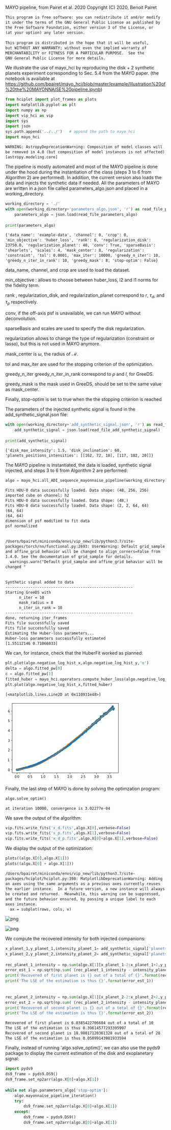  MAYO pipeline, from Pairet et al. 2020
    Copyright (C) 2020, Benoit Pairet

    This program is free software: you can redistribute it and/or modify
    it under the terms of the GNU General Public License as published by
    the Free Software Foundation, either version 3 of the License, or
    (at your option) any later version.

    This program is distributed in the hope that it will be useful,
    but WITHOUT ANY WARRANTY; without even the implied warranty of
    MERCHANTABILITY or FITNESS FOR A PARTICULAR PURPOSE.  See the
    GNU General Public License for more details.



We illustrate the use of mayo_hci by reproducing the disk + 2 synthetic planets experiment corresponding to Sec. 5.4 from the MAYO paper. (the notebook is available at https://github.com/bpairet/mayo_hci/blob/master/example/Illustration%20of%20the%20MAYONNAISE%20pipeline.ipynb)


```python
from hciplot import plot_frames as plots
import matplotlib.pyplot as plt
import numpy as np
import vip_hci as vip
import sys
import json
sys.path.append('../../')   # append the path to mayo_hci
import mayo_hci
```

    WARNING: AstropyDeprecationWarning: Composition of model classes will be removed in 4.0 (but composition of model instances is not affected) [astropy.modeling.core]


The pipeline is mostly automated and most of the MAYO pipeline is done under the hood during the instantiation of the class (steps 3 to 6 from Algorithm 2) are performed). In addition, the current version also loads the data and injects the synthetic data if needed. All the parameters of MAYO are written in a json file called parameters_algo.json and placed in a working_directory.


```python
working_directory = './'
with open(working_directory+'parameters_algo.json', 'r') as read_file_parameters_algo:
    parameters_algo = json.load(read_file_parameters_algo)

print(parameters_algo)
```

    {'data_name': 'example-data', 'channel': 0, 'crop': 0, 'min_objective': 'huber_loss', 'rank': 6, 'regularization_disk': 23750.0, 'regularization_planet': 40, 'conv': True, 'sparseBasis': 'shearlets', 'scales': 4, 'mask_center': 8, 'regularization': 'constraint', 'tol': 0.0001, 'max_iter': 10000, 'greedy_n_iter': 10, 'greedy_n_iter_in_rank': 10, 'greedy_mask': 8, 'stop-optim': False}


data_name, channel, and crop are used to load the dataset.

min_objective : allows to choose between huber_loss, l2 and l1 norms for the fidelity term.

rank , regularization_disk, and regularization_planet correspond to $r$, $\tau_d$, and $\tau_p$ respectively.

conv, if the off-axis psf is unavailable, we can run MAYO without deconvolution.

sparseBasis and scales are used to specify the disk regularization.

regularization allows to change the type of regularization (constraint or lasso), but this is not used in MAYO anymore.

mask_center is $\omega$, the radius of $\mathcal M$.

tol and max_iter are used for the stopping criterion of the optimization.

greedy_n_iter greedy_n_iter_in_rank correspond to $\rho$ and $l$, for GreeDS.

greedy_mask is the mask used in GreeDS, should be set to the same value as mask_center.

Finally, stop-optim is set to true when the the stopping criterion is reached

The parameters of the injected synthetic signal is found in the add_synthetic_signal.json file: 


```python
with open(working_directory+'add_synthetic_signal.json', 'r') as read_file_add_synthetic_signal:
    add_synthetic_signal = json.load(read_file_add_synthetic_signal)

print(add_synthetic_signal)

```

    {'disk_max_intensity': 1.5, 'disk_inclination': 60, 'planets_positions_intensities': [[162, 72, 10], [117, 182, 20]]}


The MAYO pipeline is instantiated, the data is loaded, synthetic signal injected, and steps 3 to 6 from Algorithm 2 are performed:


```python
algo = mayo_hci.all_ADI_sequence_mayonnaise_pipeline(working_directory) 
```

    Fits HDU-0 data successfully loaded. Data shape: (48, 256, 256)
    imported cube on channel: h2
    Fits HDU-0 data successfully loaded. Data shape: (48,)
    Fits HDU-0 data successfully loaded. Data shape: (2, 2, 64, 64)
    (64, 64)
    (64, 64)
    dimension of psf modified to fit data
    psf normalized


    /Users/bpairet/miniconda/envs/vip_new/lib/python3.7/site-packages/torch/nn/functional.py:2693: UserWarning: Default grid_sample and affine_grid behavior will be changed to align_corners=False from 1.4.0. See the documentation of grid_sample for details.
      warnings.warn("Default grid_sample and affine_grid behavior will be changed "


    Synthetic signal added to data
    --------------------------------------------------------
    Starting GreeDS with 
          n_iter = 10
          mask_radius = 8
          n_iter_in_rank = 10
    --------------------------------------------------------
    done, returning iter_frames
    Fits file successfully saved
    Fits file successfully saved
    Estimating the Huber-loss parameters...
    Huber-loss parameters successfully estimated
    [1.55112146 0.71066033]


We can, for instance, check that the HuberFit worked as planned:


```python
plt.plot(algo.negative_log_hist_x,algo.negative_log_hist_y,'o')
delta = algo.fitted_pw[0]
c = algo.fitted_pw[1]
fitted_huber = mayo_hci.operators.compute_huber_loss(algo.negative_log_hist_x,delta,c)
plt.plot(algo.negative_log_hist_x,fitted_huber)

```




    [<matplotlib.lines.Line2D at 0x110931e48>]




![png](https://raw.githubusercontent.com/bpairet/mayo_hci/master/example/output_10_1.png?token=ADAYZH7CK63JCFB2YWYLL5K7E2YCK)


Finally, the last step of MAYO is done by solving the optimzation program:


```python
algo.solve_optim()
```

    at iteration 10000, convergence is 3.02277e-04


We save the output of the algorithm:


```python
vip.fits.write_fits('x_d.fits',algo.X[0],verbose=False)
vip.fits.write_fits('x_p.fits',algo.X[1],verbose=False)
vip.fits.write_fits('x_d_p.fits',algo.X[0]+algo.X[1],verbose=False)
```

We display the output of the optimization:


```python
plots((algo.X[0],algo.X[1]))
plots((algo.X[0] + algo.X[1]))
```

    /Users/bpairet/miniconda/envs/vip_new/lib/python3.7/site-packages/hciplot/hciplot.py:398: MatplotlibDeprecationWarning: Adding an axes using the same arguments as a previous axes currently reuses the earlier instance.  In a future version, a new instance will always be created and returned.  Meanwhile, this warning can be suppressed, and the future behavior ensured, by passing a unique label to each axes instance.
      ax = subplot(rows, cols, v)



![png](output_16_1.png)



![png](output_16_2.png)


We compute the recovered intensity for both injected companions:


```python
x_planet_1,y_planet_1,intensity_planet_1= add_synthetic_signal['planets_positions_intensities'][0]
x_planet_2,y_planet_2,intensity_planet_2= add_synthetic_signal['planets_positions_intensities'][1]

rec_planet_1_intensity = np.sum(algo.X[1][x_planet_1-2:x_planet_1+2,y_planet_1-2:y_planet_1+2])
error_est_1 = np.sqrt(np.sum( (rec_planet_1_intensity - intensity_planet_1)**2/intensity_planet_1**2))
print('Recovered of first planet is {} out of a total of {}'.format(rec_planet_1_intensity,intensity_planet_1))
print('The LSE of the estimation is thus {}'.format(error_est_1))


rec_planet_2_intensity = np.sum(algo.X[1][x_planet_2-2:x_planet_2+2,y_planet_2-2:y_planet_2+2])
error_est_2 = np.sqrt(np.sum( (rec_planet_2_intensity - intensity_planet_2)**2/intensity_planet_2**2))
print('Recovered of second planet is {} out of a total of {}'.format(rec_planet_2_intensity,intensity_planet_2))
print('The LSE of the estimation is thus {}'.format(error_est_2))


```

    Recovered of first planet is 6.0385422706604 out of a total of 10
    The LSE of the estimation is thus 0.39614577293395997
    Recovered of second planet is 18.98017120361328 out of a total of 20
    The LSE of the estimation is thus 0.05099143981933594


Finally, instead of running 'algo.solve_optim()', we can also use the pyds9 package to display the current estimation of the disk and exoplanetary signal:


```python
import pyds9
ds9_frame = pyds9.DS9()
ds9_frame.set_np2arr(algo.X[0]+algo.X[1])

while not algo.parameters_algo['stop-optim']:
    algo.mayonnaise_pipeline_iteration()
    try:
        ds9_frame.set_np2arr(algo.X[0]+algo.X[1])
    except:
        ds9_frame = pyds9.DS9()
        ds9_frame.set_np2arr(algo.X[0]+algo.X[1])
```
